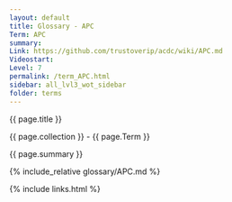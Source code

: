```yaml
---
layout: default
title: Glossary - APC
Term: APC
summary: 
Link: https://github.com/trustoverip/acdc/wiki/APC.md
Videostart: 
Level: 7
permalink: /term_APC.html
sidebar: all_lvl3_wot_sidebar
folder: terms
---
```


{{ page.title }}

{{ page.collection }} - {{ page.Term }}

   {{ page.summary }}

{% include_relative glossary/APC.md %}

 {% include links.html %} 
